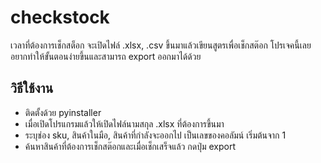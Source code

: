 # checkstock

เวลาที่ต้องการเช็กสต็อก จะเปิดไฟล์ .xlsx, .csv ขึ้นมาแล้วเขียนสูตรเพื่อเช็กสต๊อก โปรเจคนี้เลยอยากทำให้ขั้นตอนง่ายขึ้นและสามารถ export ออกมาได้ด้วย 

## วิธีใช้งาน

- ติดตั้งด้วย pyinstaller
- เมื่อเปิดโปรแกรมแล้วให้เปิดไฟล์นามสกุล .xlsx ที่ต้องการขึ้นมา
- ระบุช่อง sku, สินค้าในมือ, สินค้าที่กำลังจะออกไป เป็นเลขของคอลัมน์ เริ่มต้นจาก 1
- ค้นหาสินค้าที่ต้องการเช็กสต๊อกและเมื่อเช็กเสร็จแล้ว กดปุ่ม export 
